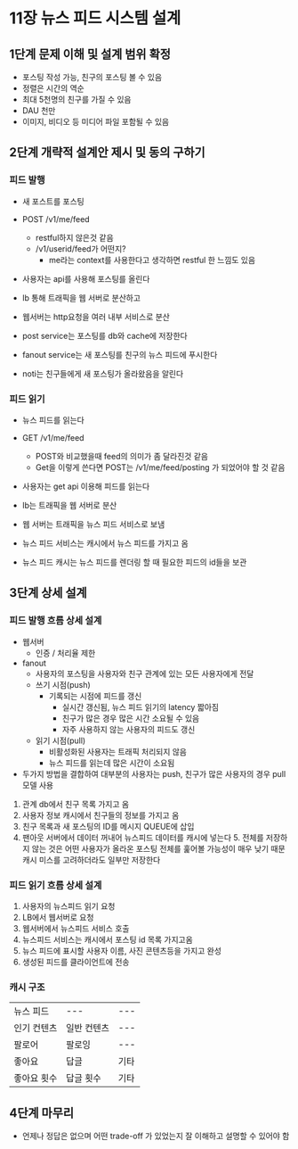# 11장 뉴스 피드 시스템 설계
## 1단계 문제 이해 및 설계 범위 확정
* 포스팅 작성 가능, 친구의 포스팅 볼 수 있음
* 정렬은 시간의 역순
* 최대 5천명의 친구를 가질 수 있음
* DAU 천만
* 이미지, 비디오 등 미디어 파일 포함될 수 있음

## 2단계 개략적 설계안 제시 및 동의 구하기
### 피드 발행
* 새 포스트를 포스팅
* POST /v1/me/feed
  * restful하지 않은것 같음
  * /v1/userid/feed가 어떤지?
    * me라는 context를 사용한다고 생각하면 restful 한 느낌도 있음

* 사용자는 api를 사용해 포스팅를 올린다
* lb 통해 트래픽을 웹 서버로 분산하고
* 웹서버는 http요청을 여러 내부 서비스로 분산
* post service는 포스팅를 db와 cache에 저장한다
* fanout service는 새 포스팅를 친구의 뉴스 피드에 푸시한다
* noti는 친구들에게 새 포스팅가 올라왔음을 알린다

### 피드 읽기
* 뉴스 피드를 읽는다
* GET /v1/me/feed
  * POST와 비교했을때 feed의 의미가 좀 달라진것 같음
  * Get을 이렇게 쓴다면 POST는 /v1/me/feed/posting 가 되었어야 할 것 같음

* 사용자는 get api 이용해 피드를 읽는다
* lb는 트래픽을 웹 서버로 분산
* 웹 서버는 트래픽을 뉴스 피드 서비스로 보냄
* 뉴스 피드 서비스는 캐시에서 뉴스 피드를 가지고 옴
* 뉴스 피드 캐시는 뉴스 피드를 렌더링 할 때 필요한 피드의 id들을 보관

## 3단계 상세 설계
### 피드 발행 흐름 상세 설계
* 웹서버
  * 인증 / 처리율 제한
* fanout
  * 사용자의 포스팅을 사용자와 친구 관계에 있는 모든 사용자에게 전달
  * 쓰기 시점(push)
    * 기록되는 시점에 피드를 갱신
      * 실시간 갱신됨, 뉴스 피드 읽기의 latency 짧아짐
      * 친구가 많은 경우 많은 시간 소요될 수 있음
      * 자주 사용하지 않는 사용자의 피드도 갱신
  * 읽기 시점(pull)
    * 비활성화된 사용자는 트래픽 처리되지 않음
    * 뉴스 피드를 읽는데 많은 시간이 소요됨
* 두가지 방법을 결합하여 대부분의 사용자는 push, 친구가 많은 사용자의 경우 pull 모델 사용
1. 관계 db에서 친구 목록 가지고 옴
2. 사용자 정보 캐시에서 친구들의 정보를 가지고 옴
3. 친구 목록과 새 포스팅의 ID를 메시지 QUEUE에 삽입
4. 팬아웃 서버에서 데이터 꺼내어 뉴스피드 데이터를 캐시에 넣는다
   5. 전체를 저장하지 않는 것은 어떤 사용자가 올라온 포스팅 전체를 훑어볼 가능성이 매우 낮기 때문 캐시 미스를 고려하더라도 일부만 저장한다

### 피드 읽기 흐름 상세 설계
1. 사용자의 뉴스피드 읽기 요청
2. LB에서 웹서버로 요청
3. 웹서버에서 뉴스피드 서비스 호출
4. 뉴스피드 서비스는 캐시에서 포스팅 id 목록 가지고옴
5. 뉴스 피드에 표시할 사용자 이름, 사진 콘텐츠등을 가지고 완성
6. 생성된 피드를 클라이언트에 전송

### 캐시 구조
|        |        |     |
|--------|--------|-----|
| 뉴스 피드  | ---    | --- |
| 인기 컨텐츠 | 일반 컨텐츠 | --- |
| 팔로어    | 팔로잉    | --- |
| 좋아요    | 답글     | 기타  |
| 좋아요 횟수 | 답글 횟수  | 기타  |

## 4단계 마무리
* 언제나 정답은 없으며 어떤 trade-off 가 있었는지 잘 이해하고 설명할 수 있어야 함


